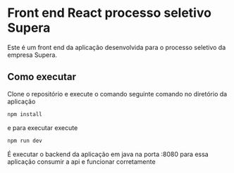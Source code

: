 # Front end React processo seletivo Supera
Este é um front end da aplicação desenvolvida para o processo seletivo da empresa Supera.

## Como executar
Clone o repositório e execute o comando seguinte comando no diretório da aplicação
```bash
npm install
```
e para executar execute
```bash
npm run dev
```
É executar o backend da aplicação em java na porta :8080 para essa aplicação consumir a api e funcionar corretamente